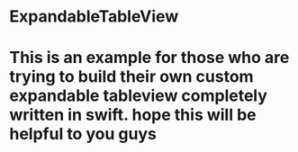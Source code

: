 # ExpandableTableView
# This is an example for those who are trying to build their own custom expandable tableview completely written in swift. hope this will be helpful to you guys
